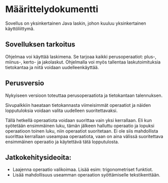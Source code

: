 # Määrittelydokumentti

Sovellus on yksinkertainen Java laskin, johon kuuluu yksinkertainen käyttöliittymä.

## Sovelluksen tarkoitus

Ohjelmaa voi käyttää laskimena. Se tarjoaa kaikki perusoperaatiot: plus-, miinus-, kerto- ja jakolaskut. Ohjelmalla voi myös tallentaa laskutoimituksia tietokantaa ja niitä voidaan uudelleenkäyttää. 

## Perusversio

Nykyiseen versioon toteuttaa perusoperaatiota ja tietokantaan talennuksen.

Sivupalkkiin haeataan tietokannasta viimeisimmät operaatiot ja näiden lopputuloksia voidaan valita uudelleen suoritettavaksi.

Tällä hetkellä operaatiota voidaan suorittaa vain yksi kerrallaan. Eli kun syötetään ensimmäinen luku, tämän jälkeen halluttu operaatio ja lopuksi operaatioon toinen luku, niin operaatiot suoritetaan. Ei ole siis mahdollista suorittaa kerrallaan useampaa operaatiota, vaan on aina välissä suoritettava ensimmäinen operaatio ja käytettävä tätä lopputulosta. 

## Jatkokehitysideoita:
- Laajenna operaatio valikoimaa. Lisää esim: trigonometriset funktiot.
- Lisää mahdollisuus useamman operaation syöttämiselle tekstikenttään.
